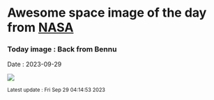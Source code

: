 
# Awesome space image of the day from [NASA](https://api.nasa.gov/)

### Today image : Back from Bennu
Date : 2023-09-29

![](https://apod.nasa.gov/apod/image/2309/BackFromBennu_1024.jpg)

<small>Latest update : Fri Sep 29 04:14:53 2023</small>
        